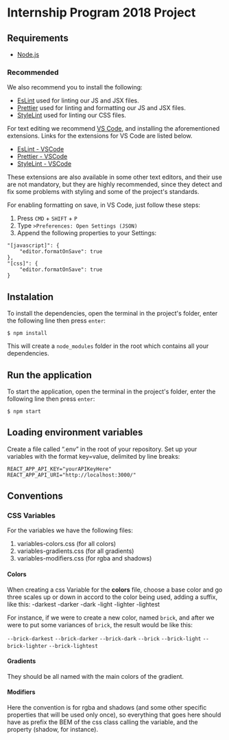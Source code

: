 Internship Program 2018 Project
===

## Requirements
- [Node.js](https://nodejs.org/en/download/)

### Recommended
We also recommend you to install the following:
- [EsLint](https://eslint.org/) used for linting our JS and JSX files.
- [Prettier](http://prettier.io/) used for linting and formatting our JS and JSX files.
- [StyleLint](https://stylelint.io/) used for linting our CSS files.

For text editing we recommend [VS Code](https://code.visualstudio.com/), and installing the aforementioned extensions. Links for the extensions for VS Code are listed below.
- [EsLint - VSCode](https://marketplace.visualstudio.com/items?itemName=dbaeumer.vscode-eslint) 
- [Prettier - VSCode](https://marketplace.visualstudio.com/items?itemName=esbenp.prettier-vscode)
- [StyleLint - VSCode](https://marketplace.visualstudio.com/items?itemName=shinnn.stylelint)

These extensions are also available in some other text editors, and their use are not mandatory, but they are highly recommended, since they detect and fix some problems with styling and some of the project's standards.

For enabling formatting on save, in VS Code, just follow these steps:
1. Press ```CMD``` + ```SHIFT``` + ```P```
2. Type ```>Preferences: Open Settings (JSON)```
3. Append the following properties to your Settings:
    
```
"[javascript]": {
    "editor.formatOnSave": true
},
"[css]": {
    "editor.formatOnSave": true
}
```

## Instalation
To install the dependencies, open the terminal in the project's folder, enter the following line then press `enter`:

```
$ npm install
```

This will create a `node_modules` folder in the root which contains all your dependencies.

## Run the application
To start the application, open the terminal in the project's folder, enter the following line then press `enter`:

```
$ npm start
```
## Loading environment variables
Create a file called “.env” in the root of your repository.
Set up your variables with the format key=value, delimited by line breaks:
```
REACT_APP_API_KEY="yourAPIKeyHere"
REACT_APP_API_URI="http://localhost:3000/"
```

## Conventions

### CSS Variables

For the variables we have the following files:
1. variables-colors.css (for all colors)
2. variables-gradients.css (for all gradients)
3. variables-modifiers.css (for rgba and shadows)

#### Colors
When creating a css Variable for the **colors** file, choose a base color and go three scales up or down in accord to the color being used, adding a suffix, like this:
-darkest
-darker
-dark
-light
-lighter
-lightest

For instance, if we were to create a new color, named `brick`, and after we were to put some variances of `brick`, the result would be like this:

`--brick-darkest`
`--brick-darker`
`--brick-dark`
`--brick`
`--brick-light`
`--brick-lighter`
`--brick-lightest`

#### Gradients
They should be all named with the main colors of the gradient.

#### Modifiers

Here the convention is for rgba and shadows (and some other specific properties that will be used only once), so everything that goes here should have as prefix the BEM of the css class calling the variable, and the property (shadow, for instance).